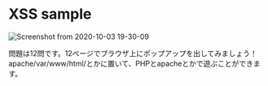 # XSS sample

![Screenshot from 2020-10-03 19-30-09](https://user-images.githubusercontent.com/37561570/94989355-2306dc80-05af-11eb-9ffe-0d09e385ccb4.png)

問題は12問です。12ページでブラウザ上にポップアップを出してみましょう！  
apache/var/www/html/とかに置いて、PHPとapacheとかで遊ぶことができます。  
